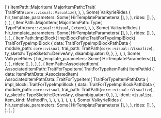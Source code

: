 [
    (
        ItemPath::MajorItem(
            MajorItemPath::Trait(
                TraitPath(`core::visual::Visualize`),
            ),
        ),
        Some(
            ValkyrieRides {
                hir_template_parameters: Some(
                    HirTemplateParameters(
                        [],
                    ),
                ),
                rides: [],
            },
        ),
    ),
    (
        ItemPath::MajorItem(
            MajorItemPath::Type(
                TypePath(`core::visual::Visual`, `Extern`),
            ),
        ),
        Some(
            ValkyrieRides {
                hir_template_parameters: Some(
                    HirTemplateParameters(
                        [],
                    ),
                ),
                rides: [],
            },
        ),
    ),
    (
        ItemPath::ImplBlock(
            ImplBlockPath::TraitForTypeImplBlock(
                TraitForTypeImplBlock {
                    data: TraitForTypeImplBlockPathData {
                        module_path: `core::visual`,
                        trai_path: TraitPath(`core::visual::Visualize`),
                        ty_sketch: TypeSketch::DeriveAny,
                        disambiguator: 0,
                    },
                },
            ),
        ),
        Some(
            ValkyrieRides {
                hir_template_parameters: Some(
                    HirTemplateParameters(
                        [],
                    ),
                ),
                rides: [],
            },
        ),
    ),
    (
        ItemPath::AssociatedItem(
            AssociatedItemPath::TraitForTypeItem(
                TraitForTypeItemPath(
                    ItemPathId {
                        data: ItemPathData::AssociatedItem(
                            AssociatedItemPathData::TraitForTypeItem(
                                TraitForTypeItemPathData {
                                    impl_block: TraitForTypeImplBlock {
                                        data: TraitForTypeImplBlockPathData {
                                            module_path: `core::visual`,
                                            trai_path: TraitPath(`core::visual::Visualize`),
                                            ty_sketch: TypeSketch::DeriveAny,
                                            disambiguator: 0,
                                        },
                                    },
                                    ident: `visualize`,
                                    item_kind: MethodFn,
                                },
                            ),
                        ),
                    },
                ),
            ),
        ),
        Some(
            ValkyrieRides {
                hir_template_parameters: Some(
                    HirTemplateParameters(
                        [],
                    ),
                ),
                rides: [],
            },
        ),
    ),
]